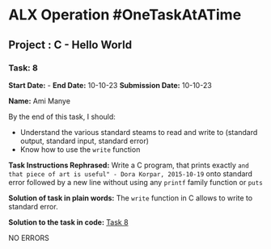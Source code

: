 # ALX Operation #OneTaskAtATime 
## Project : C - Hello World
### Task: 8
**Start Date:** -
**End Date:** 10-10-23
**Submission Date:** 10-10-23

**Name:** Ami Manye

By the end of this task, I should:
- Understand the various standard steams to read and write to (standard output, standard input, standard error)
- Know how to use the `write` function
 
**Task Instructions Rephrased:**
Write a C program, that prints exactly `and that piece of art is useful" - Dora Korpar, 2015-10-19` onto standard error followed by a new line without using any `printf` family function or `puts`

**Solution of task in plain words:**
The `write` function in C allows to write to standard error.

**Solution to the task in code:**
[Task 8](./101-quote.c)

NO ERRORS
